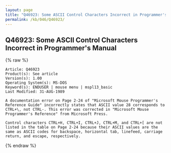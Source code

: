```yaml
---
layout: page
title: "Q46923: Some ASCII Control Characters Incorrect in Programmer's Manual"
permalink: /kb/046/Q46923/
---
```


## Q46923: Some ASCII Control Characters Incorrect in Programmer's Manual

{% raw %}

	Article: Q46923
	Product(s): See article
	Version(s): 1.00
	Operating System(s): MS-DOS
	Keyword(s): ENDUSER | mouse menu | mspl13_basic
	Last Modified: 31-AUG-1989
	
	A documentation error on Page 2-24 of "Microsoft Mouse Programmer's
	Reference Guide" incorrectly states that ASCII value 28 corresponds to
	CTRL+\, not CTRL-. This error was corrected in "Microsoft Mouse
	Programmer's Reference" from Microsoft Press.
	
	Control characters CTRL+H, CTRL+I, CTRL+J, CTRL+M, and CTRL+[ are not
	listed in the table on Page 2-24 because their ASCII values are the
	same as ASCII codes for backspace, horizontal tab, linefeed, carriage
	return, and escape, respectively.

{% endraw %}

